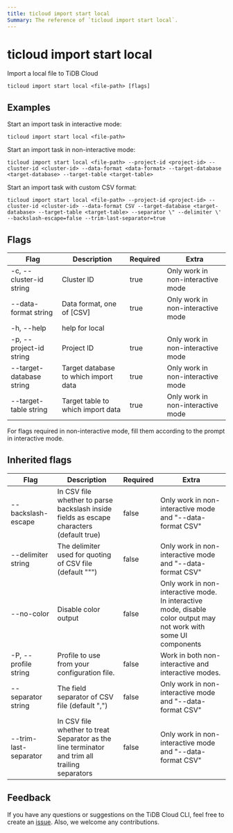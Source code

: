 ```yaml
---
title: ticloud import start local
Summary: The reference of `ticloud import start local`.
---
```


# ticloud import start local

Import a local file to TiDB Cloud

```shell
ticloud import start local <file-path> [flags]
```

## Examples

Start an import task in interactive mode:

```shell
ticloud import start local <file-path>
```

Start an import task in non-interactive mode:

```shell
ticloud import start local <file-path> --project-id <project-id> --cluster-id <cluster-id> --data-format <data-format> --target-database <target-database> --target-table <target-table>
```

Start an import task with custom CSV format:

```shell
ticloud import start local <file-path> --project-id <project-id> --cluster-id <cluster-id> --data-format CSV --target-database <target-database> --target-table <target-table> --separator \" --delimiter \' --backslash-escape=false --trim-last-separator=true
```

## Flags

| Flag                     | Description                          | Required | Extra                             |
|--------------------------|--------------------------------------|----------|-----------------------------------|
 | -c, --cluster-id string  | Cluster ID                           | true     | Only work in non-interactive mode |
 | --data-format string     | Data format, one of [CSV]            | true     | Only work in non-interactive mode |
 | -h, --help               | help for local                       |          |                                   |
 | -p, --project-id string  | Project ID                           | true     | Only work in non-interactive mode |
 | --target-database string | Target database to which import data | true     | Only work in non-interactive mode |
 | --target-table string    | Target table to which import data    | true     | Only work in non-interactive mode |

<Note> For flags required in non-interactive mode, fill them according to the prompt in interactive mode. </Note>

## Inherited flags

| Flag                  | Description                                                                                    | Required | Extra                                                                                                             |
|-----------------------|------------------------------------------------------------------------------------------------|----------|-------------------------------------------------------------------------------------------------------------------|
| --backslash-escape    | In CSV file whether to parse backslash inside fields as escape characters (default true)       | false    | Only work in non-interactive mode and "--data-format CSV"                                                         |
| --delimiter string    | The delimiter used for quoting of CSV file (default "\"")                                      | false    | Only work in non-interactive mode and "--data-format CSV"                                                         |
| --no-color            | Disable color output                                                                           | false    | Only work in non-interactive mode. In interactive mode, disable color output may not work with some UI components |
| -P, --profile string  | Profile to use from your configuration file.                                                   | false    | Work in both non-interactive and interactive modes.                                                               |
| --separator string    | The field separator of CSV file (default ",")                                                  | false    | Only work in non-interactive mode and "--data-format CSV"                                                         |
| --trim-last-separator | In CSV file whether to treat Separator as the line terminator and trim all trailing separators | false    | Only work in non-interactive mode and "--data-format CSV"                                                         |

## Feedback

If you have any questions or suggestions on the TiDB Cloud CLI, feel free to create an [issue](https://github.com/tidbcloud/tidbcloud-cli/issues/new/choose). Also, we welcome any contributions.
